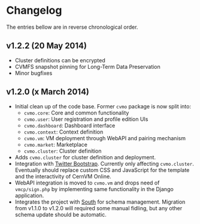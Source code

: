 # Changelog

The entries bellow are in reverse chronological order.

## v1.2.2 (20 May 2014)

* Cluster definitions can be encrypted
* CVMFS snapshot pinning for Long-Term Data Preservation
* Minor bugfixes


## v1.2.0 (x March 2014)

* Initial clean up of the code base. Former `cvmo` package is now split into:
    - `cvmo.core`: Core and common functionality
    - `cvmo.user`: User registration and profile edition UIs
    - `cvmo.dashboard`: Dashboard interface
    - `cvmo.context`: Context definition
    - `cvmo.vm`: VM deployment through WebAPI and pairing mechanism
    - `cvmo.market`: Marketplace
    - `cvmo.cluster`: Cluster definition
* Adds `cvmo.cluster` for cluster definition and deployment.
* Integration with [Twitter Bootstrap](http://getbootstrap.com/). Currently
    only affecting `cvmo.cluster`. Eventually should replace custom CSS and
    JavaScript for the template and the interactivity of CernVM Online.
* WebAPI integration is moved to `cvmo.vm` and drops need of `vmcp/sign.php`
    by implementing same functionality in the Django application.
* Integrates the project with [South](http://south.aeracode.org/) for schema
    management. Migration from v1.1.0 to v1.2.0 will required some manual
    fidling, but any other schema update should be automatic.
